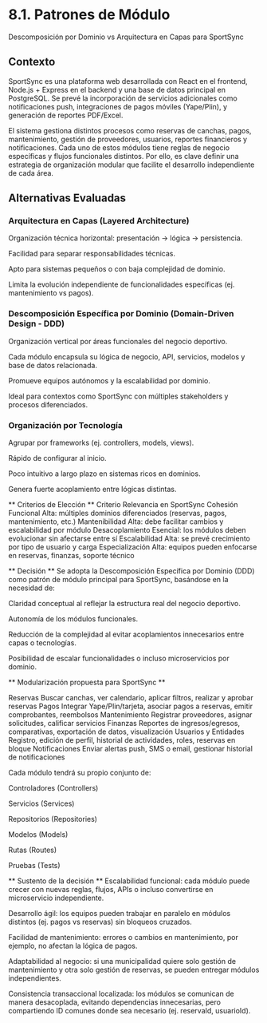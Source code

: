 # 8.1. Patrones de Módulo
Descomposición por Dominio vs Arquitectura en Capas para SportSync

## Contexto
SportSync es una plataforma web desarrollada con React en el frontend, Node.js + Express en el backend y una base de datos principal en PostgreSQL. Se prevé la incorporación de servicios adicionales como notificaciones push, integraciones de pagos móviles (Yape/Plin), y generación de reportes PDF/Excel.

El sistema gestiona distintos procesos como reservas de canchas, pagos, mantenimiento, gestión de proveedores, usuarios, reportes financieros y notificaciones. Cada uno de estos módulos tiene reglas de negocio específicas y flujos funcionales distintos. Por ello, es clave definir una estrategia de organización modular que facilite el desarrollo independiente de cada área.

## Alternativas Evaluadas
### Arquitectura en Capas (Layered Architecture)

Organización técnica horizontal: presentación → lógica → persistencia.

Facilidad para separar responsabilidades técnicas.

Apto para sistemas pequeños o con baja complejidad de dominio.

Limita la evolución independiente de funcionalidades específicas (ej. mantenimiento vs pagos).

### Descomposición Específica por Dominio (Domain-Driven Design - DDD)

Organización vertical por áreas funcionales del negocio deportivo.

Cada módulo encapsula su lógica de negocio, API, servicios, modelos y base de datos relacionada.

Promueve equipos autónomos y la escalabilidad por dominio.

Ideal para contextos como SportSync con múltiples stakeholders y procesos diferenciados.

### Organización por Tecnología

Agrupar por frameworks (ej. controllers, models, views).

Rápido de configurar al inicio.

Poco intuitivo a largo plazo en sistemas ricos en dominios.

Genera fuerte acoplamiento entre lógicas distintas.

** Criterios de Elección **
Criterio	Relevancia en SportSync
Cohesión Funcional	Alta: múltiples dominios diferenciados (reservas, pagos, mantenimiento, etc.)
Mantenibilidad	Alta: debe facilitar cambios y escalabilidad por módulo
Desacoplamiento	Esencial: los módulos deben evolucionar sin afectarse entre sí
Escalabilidad	Alta: se prevé crecimiento por tipo de usuario y carga
Especialización	Alta: equipos pueden enfocarse en reservas, finanzas, soporte técnico

** Decisión **
Se adopta la Descomposición Específica por Dominio (DDD) como patrón de módulo principal para SportSync, basándose en la necesidad de:

Claridad conceptual al reflejar la estructura real del negocio deportivo.

Autonomía de los módulos funcionales.

Reducción de la complejidad al evitar acoplamientos innecesarios entre capas o tecnologías.

Posibilidad de escalar funcionalidades o incluso microservicios por dominio.

** Modularización propuesta para SportSync ** 

Reservas	Buscar canchas, ver calendario, aplicar filtros, realizar y aprobar reservas
Pagos	Integrar Yape/Plin/tarjeta, asociar pagos a reservas, emitir comprobantes, reembolsos
Mantenimiento	Registrar proveedores, asignar solicitudes, calificar servicios
Finanzas	Reportes de ingresos/egresos, comparativas, exportación de datos, visualización
Usuarios y Entidades	Registro, edición de perfil, historial de actividades, roles, reservas en bloque
Notificaciones	Enviar alertas push, SMS o email, gestionar historial de notificaciones

Cada módulo tendrá su propio conjunto de:

Controladores (Controllers)

Servicios (Services)

Repositorios (Repositories)

Modelos (Models)

Rutas (Routes)

Pruebas (Tests)

** Sustento de la decisión **
Escalabilidad funcional: cada módulo puede crecer con nuevas reglas, flujos, APIs o incluso convertirse en microservicio independiente.

Desarrollo ágil: los equipos pueden trabajar en paralelo en módulos distintos (ej. pagos vs reservas) sin bloqueos cruzados.

Facilidad de mantenimiento: errores o cambios en mantenimiento, por ejemplo, no afectan la lógica de pagos.

Adaptabilidad al negocio: si una municipalidad quiere solo gestión de mantenimiento y otra solo gestión de reservas, se pueden entregar módulos independientes.

Consistencia transaccional localizada: los módulos se comunican de manera desacoplada, evitando dependencias innecesarias, pero compartiendo ID comunes donde sea necesario (ej. reservaId, usuarioId).
